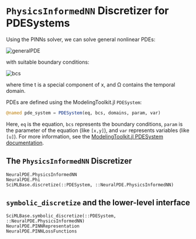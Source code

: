 # `PhysicsInformedNN` Discretizer for PDESystems

Using the PINNs solver, we can solve general nonlinear PDEs:

![generalPDE](https://user-images.githubusercontent.com/12683885/86625781-5648c800-bfce-11ea-9d99-fbcb5c37fe0c.png)

with suitable boundary conditions:

![bcs](https://user-images.githubusercontent.com/12683885/86625874-8001ef00-bfce-11ea-9417-1a216c7d90aa.png)

where time t is a special component of x, and Ω contains the temporal domain.

PDEs are defined using the ModelingToolkit.jl `PDESystem`:

```julia
@named pde_system = PDESystem(eq, bcs, domains, param, var)
```

Here, `eq` is the equation, `bcs` represents the boundary conditions, `param` is
the parameter of the equation (like `[x,y]`), and `var` represents variables (like `[u]`).
For more information, see the
[ModelingToolkit.jl PDESystem documentation](https://docs.sciml.ai/ModelingToolkit/stable/systems/PDESystem/).

## The `PhysicsInformedNN` Discretizer

```@docs
NeuralPDE.PhysicsInformedNN
NeuralPDE.Phi
SciMLBase.discretize(::PDESystem, ::NeuralPDE.PhysicsInformedNN)
```

## `symbolic_discretize` and the lower-level interface

```@docs
SciMLBase.symbolic_discretize(::PDESystem, ::NeuralPDE.PhysicsInformedNN)
NeuralPDE.PINNRepresentation
NeuralPDE.PINNLossFunctions
```
